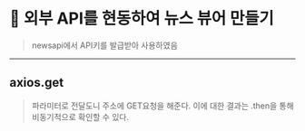 # 📰 외부 API를 현동하여 뉴스 뷰어 만들기
> newsapi에서 API키를 발급받아 사용하였음



 *** 
## axios.get
> 파라미터로 전달도니 주소에 GET요청을 해준다. 이에 대한 결과는 .then을 통해 비동기적으로 확인할 수 있다.